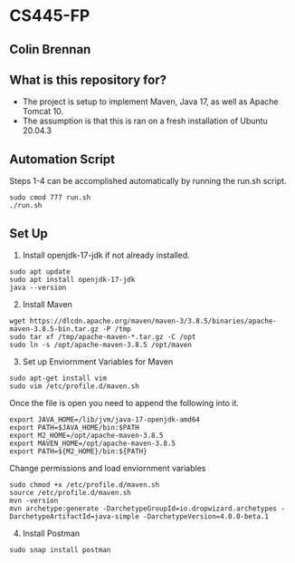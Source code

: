 # CS445-FP
## Colin Brennan

## What is this repository for?
  - The project is setup to implement Maven, Java 17, as well as Apache Tomcat 10.
  - The assumption is that this is ran on a fresh installation of Ubuntu 20.04.3

## Automation Script
Steps 1-4 can be accomplished automatically by running the run.sh script.
```
sudo cmod 777 run.sh
./run.sh
```

## Set Up
1. Install openjdk-17-jdk if not already installed.
```
sudo apt update
sudo apt install openjdk-17-jdk
java --version
```

2. Install Maven
```
wget https://dlcdn.apache.org/maven/maven-3/3.8.5/binaries/apache-maven-3.8.5-bin.tar.gz -P /tmp
sudo tar xf /tmp/apache-maven-*.tar.gz -C /opt
sudo ln -s /opt/apache-maven-3.8.5 /opt/maven
```

3. Set up Enviornment Variables for Maven
```
sudo apt-get install vim
sudo vim /etc/profile.d/maven.sh
```

Once the file is open you need to append the following into it.
```
export JAVA_HOME=/lib/jvm/java-17-openjdk-amd64
export PATH=$JAVA_HOME/bin:$PATH
export M2_HOME=/opt/apache-maven-3.8.5
export MAVEN_HOME=/opt/apache-maven-3.8.5
export PATH=${M2_HOME}/bin:${PATH}
```

Change permissions and load enviornment variables
```
sudo chmod +x /etc/profile.d/maven.sh
source /etc/profile.d/maven.sh
mvn -version
mvn archetype:generate -DarchetypeGroupId=io.dropwizard.archetypes -DarchetypeArtifactId=java-simple -DarchetypeVersion=4.0.0-beta.1 
```

4. Install Postman
```
sudo snap install postman
```




